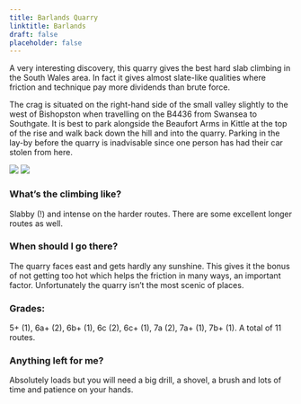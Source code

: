 ```yaml
---
title: Barlands Quarry
linktitle: Barlands
draft: false
placeholder: false
---
```



A very interesting discovery, this quarry gives the best hard slab climbing in the South Wales area. In fact it gives almost slate-like qualities where friction and technique pay more dividends than brute force.

The crag is situated on the right-hand side of the small valley slightly to the west of Bishopston when travelling on the B4436 from Swansea to Southgate. It is best to park alongside the Beaufort Arms in Kittle at the top of the rise and walk back down the hill and into the quarry. Parking in the lay-by before the quarry is inadvisable since one person has had their car stolen from here.

![](/img/south-wales/the-gower/barmap1.gif) ![](/img/south-wales/the-gower/barmap2.gif)

### What’s the climbing like?

Slabby (!) and intense on the harder routes. There are some excellent longer routes as well.

### When should I go there?

The quarry faces east and gets hardly any sunshine. This gives it the bonus of not getting too hot which helps the friction in many ways, an important factor. Unfortunately the quarry isn’t the most scenic of places.

### Grades:

5+ (1), 6a+ (2), 6b+ (1), 6c (2), 6c+ (1), 7a (2), 7a+ (1), 7b+ (1). A total of 11 routes.

### Anything left for me?

Absolutely loads but you will need a big drill, a shovel, a brush and lots of time and patience on your hands.